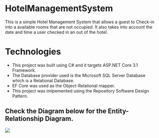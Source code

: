 # HotelManagementSystem
This is a simple Hotel Management System that allows a guest to Check-in into a available rooms that are not occupied. It also takes into account the date and time a user checked in an out of the hotel. 

# Technologies 
- This project was built using C# and it targets ASP.NET Core 3.1 Framework. 
- The Database provider used is the Microsoft SQL Server Database which is a Relational Database.
- EF Core was used as the Object-Relational mapper.
- This project was imlpemented using the Repository Software Design Pattern.

## Check the Diagram below for the Entity-Relationship Diagram.
![](Images/Hotel%20Management.png)
